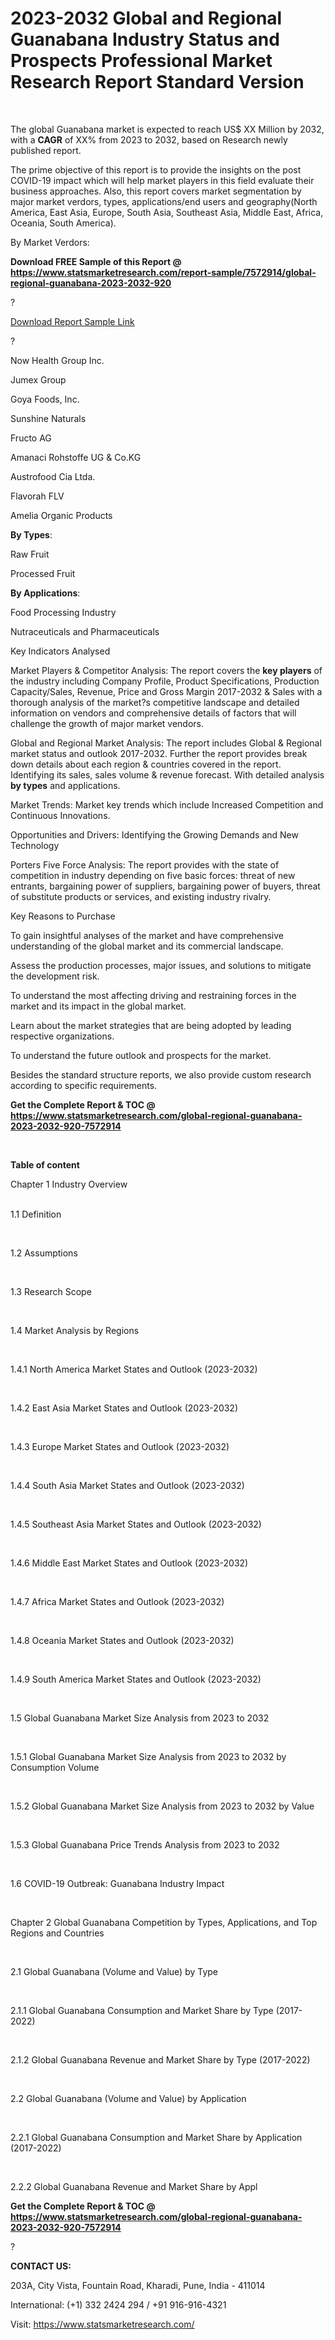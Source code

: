 <h1>2023-2032 Global and Regional Guanabana Industry Status and Prospects Professional Market Research Report Standard Version</h1><br/><p>The global Guanabana market is expected to reach US$ XX Million by 2032, with a <strong>CAGR</strong> of XX% from 2023 to 2032, based on Research newly published report.</p>
 
 
 
 <p>The prime objective of this report is to provide the insights on the post COVID-19 impact which will help market players in this field evaluate their business approaches. Also, this report covers market segmentation by major market verdors, types, applications/end users and geography(North America, East Asia, Europe, South Asia, Southeast Asia, Middle East, Africa, Oceania, South America).</p>
 
 
 
 <p>By Market Verdors:</p>
 
 
 
 <div><b>Download FREE Sample of this Report @ <a href="https://www.statsmarketresearch.com/download-free-sample/7572914/global-regional-guanabana-2023-2032-920">https://www.statsmarketresearch.com/report-sample/7572914/global-regional-guanabana-2023-2032-920</a></b></div>
 
 
 
 <p>? </p>
 
 
 
 <p><a href="https://www.statsmarketresearch.com/download-free-sample/7572914/global-regional-guanabana-2023-2032-920">Download Report Sample Link</a></p>
 
 
 
 <p>? </p>
 
 
 
 <p>Now Health Group Inc.</p>
 
 
 
 <p>Jumex Group</p>
 
 
 
 <p>Goya Foods, Inc.</p>
 
 
 
 <p>Sunshine Naturals</p>
 
 
 
 <p>Fructo AG</p>
 
 
 
 <p>Amanaci Rohstoffe UG & Co.KG</p>
 
 
 
 <p>Austrofood Cia Ltda.</p>
 
 
 
 <p>Flavorah FLV</p>
 
 
 
 <p>Amelia Organic Products</p>
 
 
 
 <p><strong>By Types</strong>:</p>
 
 
 
 <p>Raw Fruit</p>
 
 
 
 <p>Processed Fruit</p>
 
 
 
 <p><strong><strong>By Applications</strong></strong>:</p>
 
 
 
 <p>Food Processing Industry</p>
 
 
 
 <p>Nutraceuticals and Pharmaceuticals</p>
 
 
 
 <p>Key Indicators Analysed</p>
 
 
 
 <p>Market Players & Competitor Analysis: The report covers the <strong>key players</strong> of the industry including Company Profile, Product Specifications, Production Capacity/Sales, Revenue, Price and Gross Margin 2017-2032 & Sales with a thorough analysis of the market?s competitive landscape and detailed information on vendors and comprehensive details of factors that will challenge the growth of major market vendors.</p>
 
 
 
 <p>Global and Regional Market Analysis: The report includes Global & Regional market status and outlook 2017-2032. Further the report provides break down details about each region & countries covered in the report. Identifying its sales, sales volume & revenue forecast. With detailed analysis <strong>by types</strong> and applications.</p>
 
 
 
 <p>Market Trends: Market key trends which include Increased Competition and Continuous Innovations.</p>
 
 
 
 <p>Opportunities and Drivers: Identifying the Growing Demands and New Technology</p>
 
 
 
 <p>Porters Five Force Analysis: The report provides with the state of competition in industry depending on five basic forces: threat of new entrants, bargaining power of suppliers, bargaining power of buyers, threat of substitute products or services, and existing industry rivalry.</p>
 
 
 
 <p>Key Reasons to Purchase</p>
 
 
 
 <p>To gain insightful analyses of the market and have comprehensive understanding of the global market and its commercial landscape.</p>
 
 
 
 <p>Assess the production processes, major issues, and solutions to mitigate the development risk.</p>
 
 
 
 <p>To understand the most affecting driving and restraining forces in the market and its impact in the global market.</p>
 
 
 
 <p>Learn about the market strategies that are being adopted by leading respective organizations.</p>
 
 
 
 <p>To understand the future outlook and prospects for the market.</p>
 
 
 
 <p>Besides the standard structure reports, we also provide custom research according to specific requirements.</p>
 
 
 
 <div><b>Get the Complete Report & TOC @ <a href="https://www.statsmarketresearch.com/global-regional-guanabana-2023-2032-920-7572914">https://www.statsmarketresearch.com/global-regional-guanabana-2023-2032-920-7572914</a></b></div>
 
 
 
 <p><br />
 
 <b>Table of content</b></p>
 
 
 
 <p>Chapter 1 Industry Overview<br />
 
 <br />
 
 1.1 Definition<br />
 
 <br />
 
 1.2 Assumptions<br />
 
 <br />
 
 1.3 Research Scope<br />
 
 <br />
 
 1.4 Market Analysis by Regions<br />
 
 <br />
 
 1.4.1 North America Market States and Outlook (2023-2032)<br />
 
 <br />
 
 1.4.2 East Asia Market States and Outlook (2023-2032)<br />
 
 <br />
 
 1.4.3 Europe Market States and Outlook (2023-2032)<br />
 
 <br />
 
 1.4.4 South Asia Market States and Outlook (2023-2032)<br />
 
 <br />
 
 1.4.5 Southeast Asia Market States and Outlook (2023-2032)<br />
 
 <br />
 
 1.4.6 Middle East Market States and Outlook (2023-2032)<br />
 
 <br />
 
 1.4.7 Africa Market States and Outlook (2023-2032)<br />
 
 <br />
 
 1.4.8 Oceania Market States and Outlook (2023-2032)<br />
 
 <br />
 
 1.4.9 South America Market States and Outlook (2023-2032)<br />
 
 <br />
 
 1.5 Global Guanabana Market Size Analysis from 2023 to 2032<br />
 
 <br />
 
 1.5.1 Global Guanabana Market Size Analysis from 2023 to 2032 by Consumption Volume<br />
 
 <br />
 
 1.5.2 Global Guanabana Market Size Analysis from 2023 to 2032 by Value<br />
 
 <br />
 
 1.5.3 Global Guanabana Price Trends Analysis from 2023 to 2032<br />
 
 <br />
 
 1.6 COVID-19 Outbreak: Guanabana Industry Impact<br />
 
 <br />
 
 Chapter 2 Global Guanabana Competition by Types, Applications, and Top Regions and Countries<br />
 
 <br />
 
 2.1 Global Guanabana (Volume and Value) by Type<br />
 
 <br />
 
 2.1.1 Global Guanabana Consumption and Market Share by Type (2017-2022)<br />
 
 <br />
 
 2.1.2 Global Guanabana Revenue and Market Share by Type (2017-2022)<br />
 
 <br />
 
 2.2 Global Guanabana (Volume and Value) by Application<br />
 
 <br />
 
 2.2.1 Global Guanabana Consumption and Market Share by Application (2017-2022)<br />
 
 <br />
 
 2.2.2 Global Guanabana Revenue and Market Share by Appl</p>
 
 
 
 <div><b>Get the Complete Report & TOC @ <a href="https://www.statsmarketresearch.com/global-regional-guanabana-2023-2032-920-7572914">https://www.statsmarketresearch.com/global-regional-guanabana-2023-2032-920-7572914</a></b></div>
 
 
 
 <p>? </p>
 
 
 
 <p><b>CONTACT US:</b><br />
 
 203A, City Vista, Fountain Road, Kharadi, Pune, India - 411014<br />
 
 International: (+1) 332 2424 294 / +91 916-916-4321<br />
 
 Visit: <a href="https://www.statsmarketresearch.com/">https://www.statsmarketresearch.com/</a></p>